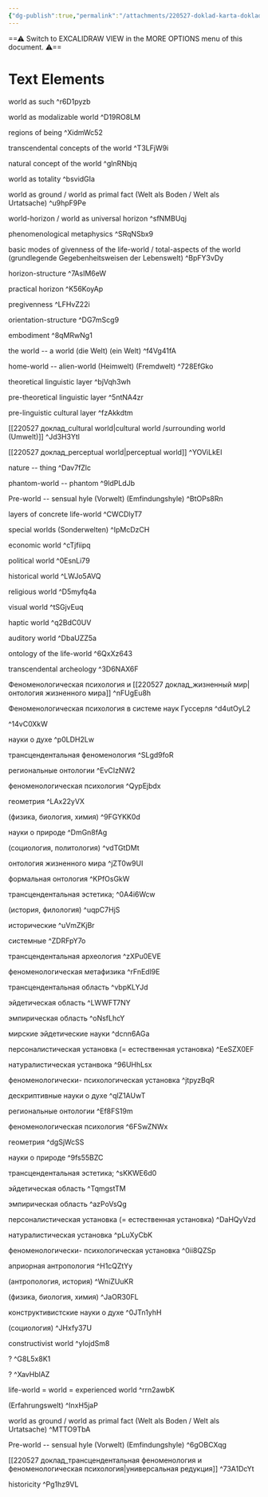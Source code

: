 ```yaml
---
{"dg-publish":true,"permalink":"/attachments/220527-doklad-karta-doklada/","dgHomeLink":true,"dgPassFrontmatter":false}
---
```


==⚠  Switch to EXCALIDRAW VIEW in the MORE OPTIONS menu of this document. ⚠==


# Text Elements
world as such ^r6D1pyzb

world as
modalizable world ^D19RO8LM

regions of being ^XidmWc52

transcendental concepts of the world ^T3LFjW9i

natural concept of the world ^glnRNbjq

world as totality ^bsvidGIa

world as ground / world as primal fact
(Welt als Boden / Welt als Urtatsache) ^u9hpF9Pe

world-horizon / world as universal horizon ^sfNMBUqj

phenomenological
metaphysics ^SRqNSbx9

basic modes of givenness of the life-world
/ total-aspects of the world
(grundlegende Gegebenheitsweisen der Lebenswelt) ^BpFY3vDy

horizon-structure ^7AsIM6eW

practical horizon ^K56KoyAp

pregivenness ^LFHvZ22i

orientation-structure ^DG7mScg9

embodiment ^8qMRwNg1

the world -- a world
(die Welt)     (ein Welt) ^f4Vg41fA

home-world -- alien-world
(Heimwelt)    (Fremdwelt) ^728EfGko

theoretical linguistic layer ^bjVqh3wh

pre-theoretical linguistic layer ^5ntNA4zr

pre-linguistic cultural layer ^fzAkkdtm

[[220527 доклад_cultural world|cultural world
/surrounding world
(Umwelt)]] ^Jd3H3Ytl

[[220527 доклад_perceptual world|perceptual world]] ^YOViLkEI

nature -- thing ^Dav7fZlc

phantom-world -- phantom ^9ldPLdJb

Pre-world -- sensual hyle
(Vorwelt)       (Emfindungshyle) ^BtOPs8Rn

layers of
concrete life-world ^CWCDlyT7

special worlds
(Sonderwelten) ^IpMcDzCH

economic world ^cTjfiipq

political world ^0EsnLi79

historical world ^LWJo5AVQ

religious world ^D5myfq4a

visual world ^tSGjvEuq

haptic world ^q2BdC0UV

auditory world ^DbaUZZ5a

ontology of
the life-world ^6QxXz643

transcendental
archeology ^3D6NAX6F

Феноменологическая психология
и [[220527 доклад_жизненный мир|онтология жизненного мира]] ^nFUgEu8h

Феноменологическая психология
в системе наук Гуссерля ^d4utOyL2

 ^14vC0XkW

науки о духе ^p0LDH2Lw

трансцендентальная феноменология ^SLgd9foR

региональные онтологии ^EvCIzNW2

феноменологическая
психология ^QypEjbdx

геометрия ^LAx22yVX

(физика,
биология,
химия) ^9FGYKK0d

науки о природе ^DmGn8fAg

(социология,
политология) ^vdTGtDMt

онтология
жизненного мира ^jZT0w9UI

формальная онтология ^KPfOsGkW

трансцендентальная
эстетика; ^0A4i6Wcw

(история,
филология) ^uqpC7HjS

исторические ^uVmZKjBr

системные ^ZDRFpY7o

трансцендентальная
археология ^zXPu0EVE

феноменологическая
метафизика ^rFnEdl9E

трансцендентальная
область ^vbpKLYJd

эйдетическая
область ^LWWFT7NY

эмпирическая
область ^oNsfLhcY

мирские эйдетические науки ^dcnn6AGa

персоналистическая установка
(= естественная установка) ^EeSZX0EF

натуралистическая
устанвока ^96UHhLsx

феноменологически-
психологическая установка ^jtpyzBqR

дескриптивные
науки о духе ^qlZ1AUwT

региональные онтологии ^Ef8FS19m

феноменологическая
психология ^6FSwZNWx

геометрия ^dgSjWcSS

науки о природе ^9fs55BZC

трансцендентальная
эстетика; ^sKKWE6d0

эйдетическая
область ^TqmgstTM

эмпирическая
область ^azPoVsQg

персоналистическая установка
(= естественная установка) ^DaHQyVzd

натуралистическая
установка ^pLuXyCbK

феноменологически-
психологическая установка ^0ii8QZSp

априорная
антропология ^H1cQZtYy

(антропология,
история) ^WniZUuKR

(физика,
биология,
химия) ^JaOR30FL

конструктивистские
науки о духе ^0JTn1yhH

(социология) ^JHxfy37U

constructivist world ^yIojdSm8

? ^G8L5x8K1

? ^XavHblAZ

life-world = world = experienced world ^rrn2awbK

(Erfahrungswelt) ^InxH5jaP

world as ground / world as primal fact
(Welt als Boden / Welt als Urtatsache) ^MTTO9TbA

Pre-world -- sensual hyle
(Vorwelt)       (Emfindungshyle) ^6gOBCXqg

[[220527 доклад_трансцендентальная феноменология и феноменологическая психология|универсальная
редукция]] ^73A1DcYt

historicity ^Pg1hz9VL

